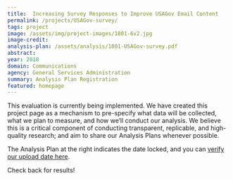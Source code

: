 ```yaml
---
title:  Increasing Survey Responses to Improve USAGov Email Content
permalink: /projects/USAGov-survey/
tags: project  
image: /assets/img/project-images/1801-6v2.jpg
image-credit: 
analysis-plan: /assets/analysis/1801-USAGov-survey.pdf
abstract: 
year: 2018  
domain: Communications
agency: General Services Administration
summary: Analysis Plan Registration
featured: homepage
---
```

This evaluation is currently being implemented. We have created this project page as a mechanism to pre-specify what data will be collected, what we plan to measure, and how we’ll conduct our analysis. We believe this is a critical component of conducting transparent, replicable, and high-quality research; and aim to share our Analysis Plans whenever possible.

The Analysis Plan at the right indicates the date locked, and you can <a href="https://github.com/gsa-oes/office-of-evaluation-sciences/tree/master/assets/analysis">verify our upload date here</a>. 

Check back for results!
